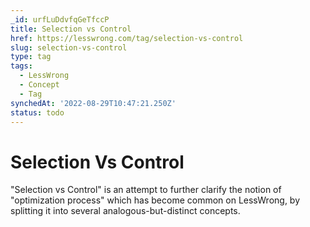 ```yaml
---
_id: urfLuDdvfqGeTfccP
title: Selection vs Control
href: https://lesswrong.com/tag/selection-vs-control
slug: selection-vs-control
type: tag
tags:
  - LessWrong
  - Concept
  - Tag
synchedAt: '2022-08-29T10:47:21.250Z'
status: todo
---
```


# Selection Vs Control

"Selection vs Control" is an attempt to further clarify the notion of "optimization process" which has become common on LessWrong, by splitting it into several analogous-but-distinct concepts.
